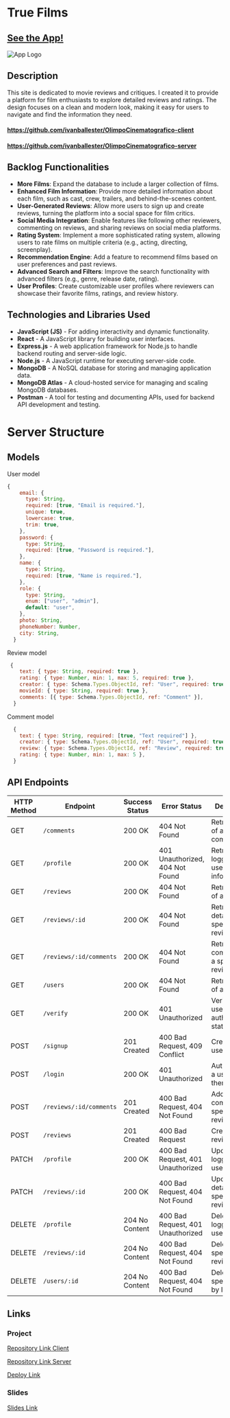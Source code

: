 # True Films

## [See the App!](https://truefilms.netlify.app/)

![App Logo](https://truefilms.netlify.app/assets/portada-Dm_TWCLL.png)

## Description

This site is dedicated to movie reviews and critiques. I created it to provide a platform for film enthusiasts to explore detailed reviews and ratings. The design focuses on a clean and modern look, making it easy for users to navigate and find the information they need.

#### https://github.com/ivanballester/OlimpoCinematografico-client
#### https://github.com/ivanballester/OlimpoCinematografico-server

## Backlog Functionalities

- **More Films**: Expand the database to include a larger collection of films.
- **Enhanced Film Information**: Provide more detailed information about each film, such as cast, crew, trailers, and behind-the-scenes content.
- **User-Generated Reviews**: Allow more users to sign up and create reviews, turning the platform into a social space for film critics.
- **Social Media Integration**: Enable features like following other reviewers, commenting on reviews, and sharing reviews on social media platforms.
- **Rating System**: Implement a more sophisticated rating system, allowing users to rate films on multiple criteria (e.g., acting, directing, screenplay).
- **Recommendation Engine**: Add a feature to recommend films based on user preferences and past reviews.
- **Advanced Search and Filters**: Improve the search functionality with advanced filters (e.g., genre, release date, rating).
- **User Profiles**: Create customizable user profiles where reviewers can showcase their favorite films, ratings, and review history.

## Technologies and Libraries Used


- **JavaScript (JS)** - For adding interactivity and dynamic functionality.
- **React** - A JavaScript library for building user interfaces.
- **Express.js** - A web application framework for Node.js to handle backend routing and server-side logic.
- **Node.js** - A JavaScript runtime for executing server-side code.
- **MongoDB** - A NoSQL database for storing and managing application data.
- **MongoDB Atlas** - A cloud-hosted service for managing and scaling MongoDB databases.
- **Postman** - A tool for testing and documenting APIs, used for backend API development and testing.


# Server Structure

## Models

User model

```javascript
{
    email: {
      type: String,
      required: [true, "Email is required."],
      unique: true,
      lowercase: true,
      trim: true,
    },
    password: {
      type: String,
      required: [true, "Password is required."],
    },
    name: {
      type: String,
      required: [true, "Name is required."],
    },
    role: {
      type: String,
      enum: ["user", "admin"],
      default: "user",
    },
    photo: String,
    phoneNumber: Number,
    city: String,
  }
```

Review model

```javascript
 {
    text: { type: String, required: true },
    rating: { type: Number, min: 1, max: 5, required: true },
    creator: { type: Schema.Types.ObjectId, ref: "User", required: true },
    movieId: { type: String, required: true },
    comments: [{ type: Schema.Types.ObjectId, ref: "Comment" }],
  }
```

Comment model

```javascript
  {
    text: { type: String, required: [true, "Text required"] },
    creator: { type: Schema.Types.ObjectId, ref: "User", required: true },
    review: { type: Schema.Types.ObjectId, ref: "Review", required: true },
    rating: { type: Number, min: 1, max: 5 },
  }
```

## API Endpoints

| HTTP Method | Endpoint                   | Success Status | Error Status                   | Description                                       |
| ----------- | -------------------------- | -------------- | ------------------------------ | ------------------------------------------------- |
| GET         | `/comments`                | 200 OK         | 404 Not Found                  | Retrieve a list of all comments.                  |
| GET         | `/profile`                 | 200 OK         | 401 Unauthorized, 404 Not Found | Retrieve the logged-in user's profile information.|
| GET         | `/reviews`                 | 200 OK         | 404 Not Found                  | Retrieve a list of all reviews.                   |
| GET         | `/reviews/:id`             | 200 OK         | 404 Not Found                  | Retrieve details of a specific review by ID.      |
| GET         | `/reviews/:id/comments`    | 200 OK         | 404 Not Found                  | Retrieve comments for a specific review by ID.    |
| GET         | `/users`                   | 200 OK         | 404 Not Found                  | Retrieve a list of all users.                     |
| GET         | `/verify`                  | 200 OK         | 401 Unauthorized               | Verify the user's authentication status.          |
| POST        | `/signup`                  | 201 Created    | 400 Bad Request, 409 Conflict  | Create a new user account.                        |
| POST        | `/login`                   | 200 OK         | 401 Unauthorized               | Authenticate a user and log them in.              |
| POST        | `/reviews/:id/comments`    | 201 Created    | 400 Bad Request, 404 Not Found | Add a comment to a specific review by ID.         |
| POST        | `/reviews`                 | 201 Created    | 400 Bad Request                | Create a new review.                              |
| PATCH       | `/profile`                 | 200 OK         | 400 Bad Request, 401 Unauthorized | Update the logged-in user's profile.              |
| PATCH       | `/reviews/:id`             | 200 OK         | 400 Bad Request, 404 Not Found | Update details of a specific review by ID.        |
| DELETE      | `/profile`                 | 204 No Content | 400 Bad Request, 401 Unauthorized | Delete the logged-in user's profile.              |
| DELETE      | `/reviews/:id`             | 204 No Content | 400 Bad Request, 404 Not Found | Delete a specific review by ID.                   |
| DELETE      | `/users/:id`               | 204 No Content | 400 Bad Request, 404 Not Found | Delete a specific user by ID.                     |

  
## Links


### Project

[Repository Link Client](https://github.com/ivanballester/OlimpoCinematografico-client)

[Repository Link Server](https://github.com/ivanballester/OlimpoCinematografico-server)

[Deploy Link](https://truefilms.netlify.app/)



### Slides

[Slides Link](www.your-slides-url-here.com)
